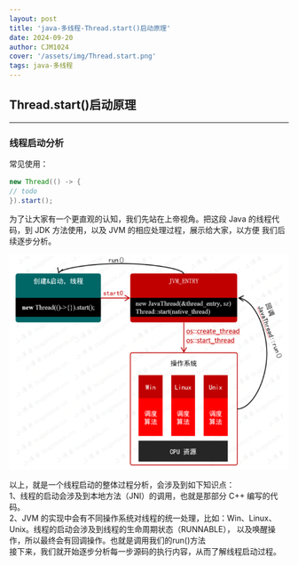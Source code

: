 ```yaml
---
layout: post
title: 'java-多线程-Thread.start()启动原理'
date: 2024-09-20
author: CJM1024
cover: '/assets/img/Thread.start.png'
tags: java-多线程
---
```


## Thread.start()启动原理

---

### 线程启动分析

常见使用：
``` java
new Thread(() -> {
// todo
}).start();
```
为了让大家有一个更直观的认知，我们先站在上帝视角。把这段 Java 的线程代码，到 JDK 方法使用，以及 JVM 的相应处理过程，展示给大家，以方便
我们后续逐步分析。

![线程启动分析](../assets/img/线程启动分析.png)

以上，就是一个线程启动的整体过程分析，会涉及到如下知识点：<br/>
1、线程的启动会涉及到本地方法（JNI）的调用，也就是那部分 C++ 编写的代码。<br/>
2、JVM 的实现中会有不同操作系统对线程的统一处理，比如：Win、Linux、Unix。线程的启动会涉及到线程的生命周期状态（RUNNABLE），
以及唤醒操作，所以最终会有回调操作。也就是调用我们的run()方法<br/>
接下来，我们就开始逐步分析每一步源码的执行内容，从而了解线程启动过程。


